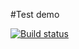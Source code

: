 #Test demo

[![Build status](https://ci.appveyor.com/api/projects/status/c534nkc3f3ahxa7n?svg=true)](https://ci.appveyor.com/project/SergeyEn76/matchers)